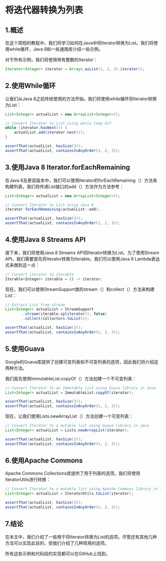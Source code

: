 # 将迭代器转换为列表

## 1.概述
在这个简短的教程中，我们将学习如何在Java中将Iterator转换为List。我们将使用while循环，Java 8和一些通用库介绍一些示例。

对于所有示例，我们将使用带有整数的Iterator：

```java
Iterator<Integer> iterator = Arrays.asList(1, 2, 3).iterator();
```

## 2.使用While循环
让我们从Java 8之前传统使用的方法开始。我们将使用while循环将Iterator转换为List：

```java
List<Integer> actualList = new ArrayList<Integer>();

// Convert Iterator to List using while loop dsf
while (iterator.hasNext()) {
    actualList.add(iterator.next());
}

assertThat(actualList, hasSize(3));
assertThat(actualList, containsInAnyOrder(1, 2, 3));
```

## 3.使用Java 8 Iterator.forEachRemaining
在Java 8及更高版本中，我们可以使用Iterator的forEachRemaining（）方法来构建列表。我们将传递List接口的add（）方法作为方法参考：

```java
List<Integer> actualList = new ArrayList<Integer>();

// Convert Iterator to List using Java 8
iterator.forEachRemaining(actualList::add);

assertThat(actualList, hasSize(3));
assertThat(actualList, containsInAnyOrder(1, 2, 3));
```

## 4.使用Java 8 Streams API
接下来，我们将使用Java 8 Streams API将Iterator转换为List。为了使用Stream API，我们需要首先将Iterator转换为Iterable。我们可以使用Java 8 Lambda表达式来做到这一点：

```javascript
// Convert iterator to iterable
Iterable<Integer> iterable = () -> iterator;
```

现在，我们可以使用StreamSupport类的stream（）和collect（）方法来构建List：

```java
// Extract List from stream
List<Integer> actualList = StreamSupport
        .stream(iterable.spliterator(), false)
        .collect(Collectors.toList());

assertThat(actualList, hasSize(3));
assertThat(actualList, containsInAnyOrder(1, 2, 3));
```

## 5.使用Guava
Google的Guava库提供了创建可变列表和不可变列表的选项，因此我们将介绍这两种方法。

我们首先使用ImmutableList.copyOf（）方法创建一个不可变列表：

```java
// Convert Iterator to an Immutable list using Guava library in Java
List<Integer> actualList = ImmutableList.copyOf(iterator);

assertThat(actualList, hasSize(3));
assertThat(actualList, containsInAnyOrder(1, 2, 3));
```

现在，让我们使用Lists.newArrayList（）方法创建一个可变列表：

```java
// Convert Iterator to a mutable list using Guava library in Java
List<Integer> actualList = Lists.newArrayList(iterator);

assertThat(actualList, hasSize(3));
assertThat(actualList, containsInAnyOrder(1, 2, 3));
```

## 6.使用Apache Commons
Apache Commons Collections库提供了用于列表的选项。我们将使用IteratorUtils进行转换：

```java
// Convert Iterator to a mutable list using Apache Commons library in Java
List<Integer> actualList = IteratorUtils.toList(iterator);

assertThat(actualList, hasSize(3));
assertThat(actualList, containsInAnyOrder(1, 2, 3));
```

## 7.结论
在本文中，我们介绍了一些用于将Iterator转换为List的选项。尽管还有其他几种方法可以实现此目的，但我们介绍了几种常用的选项。

所有这些示例和代码段的实现都可以在GitHub上找到。